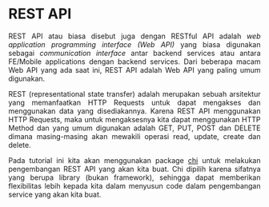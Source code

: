 
# REST API

<div style="text-align: justify">   

REST API atau biasa disebut juga dengan RESTful API adalah *web application programming interface (Web API)* yang biasa digunakan sebagai *communication interface* antar backend services atau antara FE/Mobile applications dengan backend services. Dari beberapa macam Web API yang ada saat ini, REST API adalah Web API yang paling umum digunakan.

REST (representational state transfer) adalah merupakan sebuah arsitektur yang memanfaatkan HTTP Requests untuk dapat mengakses dan menggunakan data yang disediakannya. Karena REST API menggunakan HTTP Requests, maka untuk mengaksesnya kita dapat menggunakan HTTP Method dan yang umum digunakan adalah GET, PUT, POST dan DELETE dimana masing-masing akan mewakili operasi read, update, create dan delete.

Pada tutorial ini kita akan menggunakan package [chi](https://github.com/go-chi/chi) untuk melakukan pengembangan REST API yang akan kita buat. Chi dipilih karena sifatnya yang berupa library (bukan framework), sehingga dapat memberikan flexibilitas lebih kepada kita dalam menyusun code dalam pengembangan service yang akan kita buat.

</div>
